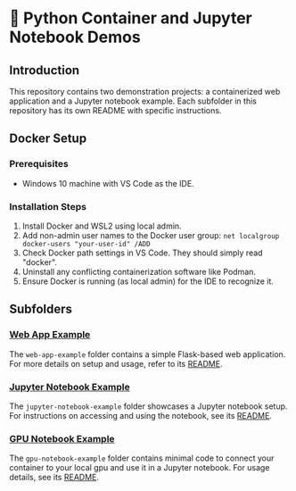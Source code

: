 # 🐍 Python Container and Jupyter Notebook Demos

## Introduction
This repository contains two demonstration projects: a containerized web application and a Jupyter notebook example. Each subfolder in this repository has its own README with specific instructions.

## Docker Setup

### Prerequisites
- Windows 10 machine with VS Code as the IDE.

### Installation Steps
1. Install Docker and WSL2 using local admin.
2. Add non-admin user names to the Docker user group: 
   ```net localgroup docker-users "your-user-id" /ADD```
3. Check Docker path settings in VS Code. They should simply read "docker".
4. Uninstall any conflicting containerization software like Podman.
5. Ensure Docker is running (as local admin) for the IDE to recognize it.

## Subfolders

### [Web App Example](./web-app-example)
The `web-app-example` folder contains a simple Flask-based web application. For more details on setup and usage, refer to its [README](./web-app-example/README.md).

### [Jupyter Notebook Example](./jupyter-notebook-example)
The `jupyter-notebook-example` folder showcases a Jupyter notebook setup. For instructions on accessing and using the notebook, see its [README](./jupyter-notebook-example/README.md).

### [GPU Notebook Example](./gpu-notebook-example)
The `gpu-notebook-example` folder contains minimal code to connect your container to your local gpu and use it in a Jupyter notebook. For usage details, see its [README](./gpu-notebook-example/README.md).
